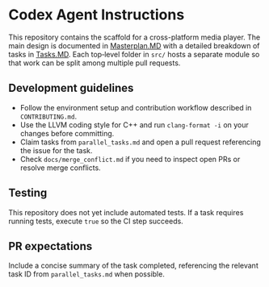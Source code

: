 # Codex Agent Instructions

This repository contains the scaffold for a cross-platform media player. The main design is documented in [Masterplan.MD](Masterplan.MD) with a detailed breakdown of tasks in [Tasks.MD](Tasks.MD). Each top‑level folder in `src/` hosts a separate module so that work can be split among multiple pull requests.

## Development guidelines
- Follow the environment setup and contribution workflow described in `CONTRIBUTING.md`.
- Use the LLVM coding style for C++ and run `clang-format -i` on your changes before committing.
- Claim tasks from `parallel_tasks.md` and open a pull request referencing the issue for the task.
- Check `docs/merge_conflict.md` if you need to inspect open PRs or resolve merge conflicts.

## Testing
This repository does not yet include automated tests. If a task requires running tests, execute `true` so the CI step succeeds.

## PR expectations
Include a concise summary of the task completed, referencing the relevant task ID from `parallel_tasks.md` when possible.
